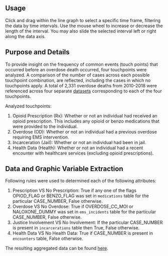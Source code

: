 ## Usage

Click and drag within the line graph to select a specific time frame, filtering the data by time intervals. Use the mouse wheel to increase or decrease the length of the interval. You may also slide the selected interval left or right along the data axis.

## Purpose and Details

To provide insight on the frequency of common events (touch points) that occurred before an overdose death occurred, four touchpoints were analyzed. A comparison of the number of cases across each possible touchpoint combination, are reflected, including the cases in which no touchpoints apply. A total of 2,331 overdose deaths from 2010-2018 were referenced across four separate [datasets](/about) corresponding to each of the four touchpoints.

Analyzed touchpoints:

1. Opioid Prescription (Rx): Whether or not an individual had received an opioid prescription. This includes any opioid or benzo medications that were provided to the individual.
2. Overdose (OD): Whether or not an individual had a previous overdose requiring EMS intervention.
3. Incarceration (Jail): Whether or not an individual had been in jail.
4. Health Data (Health): Whether or not an individual had a recent encounter with healthcare services (excluding opioid prescriptions).

## Data and Graphic Variable Extraction

Following rules were used to determined each of the following attributes:

1. Prescription VS No Prescription: True if any one of the flags OPIOD_FLAG or BENZO_FLAG was set in `medications` table for the particular CASE_NUMBER, False otherwise.
2. Overdose VS No Overdose: True if OVERDOSE_CC_MOI or NALOXONE_DUMMY was set in `ems_incidents` table for the particular CASE_NUMBER, False otherwise.
3. Justice Involvement VS No Involvement: If the particular CASE_NUMBER is present in `incarcerations` table then True, False otherwise.
4. Health Data VS No Health Data: True if CASE_NUMBER is present in `encounters` table, False otherwise.

The resulting aggregated data can be found [here](assets/generated/visualization5/data.csv).